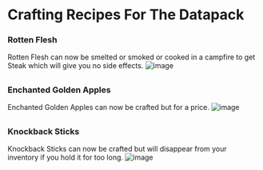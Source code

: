 # Crafting Recipes For The Datapack

### Rotten Flesh
Rotten Flesh can now be smelted or smoked or cooked in a campfire to get Steak which will give you no side effects.
![image](https://user-images.githubusercontent.com/70463009/158562392-b9ea4d87-7eeb-4a98-b84c-923998469c59.png)
##
### Enchanted Golden Apples
Enchanted Golden Apples can now be crafted but for a price.
![image](https://user-images.githubusercontent.com/70463009/158563415-c2b44065-4e93-4606-ba64-e418d731bcd1.png)
##
### Knockback Sticks
Knockback Sticks can now be crafted but will disappear from your inventory if you hold it for too long.
![image](https://user-images.githubusercontent.com/70463009/158564077-9f03d6a1-99e5-4955-af09-e5fcf43da380.png)

